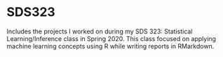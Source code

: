# SDS323
Includes the projects I worked on during my SDS 323: Statistical Learning/Inference class in Spring 2020. This class focused on applying machine learning concepts using R while writing reports in RMarkdown.
